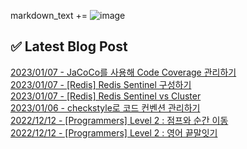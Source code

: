 

markdown_text += ![image](https://user-images.githubusercontent.com/76645095/162124599-f9d701d6-e523-49c4-a6ce-193dc38f1026.png)

## ✅ Latest Blog Post

[2023/01/07 - JaCoCo를 사용해 Code Coverage 관리하기](https://jojaeng2.tistory.com/42) <br/>
[2023/01/07 - [Redis] Redis Sentinel 구성하기](https://jojaeng2.tistory.com/41) <br/>
[2023/01/07 - [Redis] Redis Sentinel vs Cluster](https://jojaeng2.tistory.com/40) <br/>
[2023/01/06 - checkstyle로 코드 컨벤션 관리하기](https://jojaeng2.tistory.com/39) <br/>
[2022/12/12 - [Programmers] Level 2 : 점프와 순간 이동](https://jojaeng2.tistory.com/38) <br/>
[2022/12/12 - [Programmers] Level 2 : 영어 끝말잇기](https://jojaeng2.tistory.com/37) <br/>
